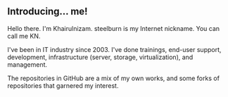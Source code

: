 ## Introducing... me!

Hello there. I'm Khairulnizam. steelburn is my Internet nickname. You can call me KN.

I've been in IT industry since 2003. I've done trainings, end-user support, development, infrastructure (server, storage, virtualization), and management.

The repositories in GitHub are a mix of my own works, and some forks of repositories that garnered my interest. 

